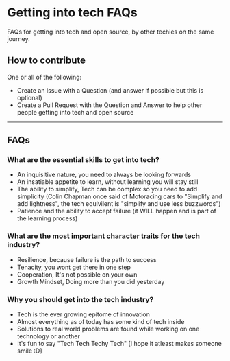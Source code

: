 # Getting into tech FAQs

FAQs for getting into tech and open source, by other techies on the same journey. 

## How to contribute

One or all of the following:

- Create an Issue with a Question (and answer if possible but this is optional)
- Create a Pull Request with the Question and Answer to help other people getting into tech and open source

---

## FAQs

### What are the essential skills to get into tech?

- An inquisitive nature, you need to always be looking forwards
- An insatiable appetite to learn, without learning you will stay still
- The ability to simplify, Tech can be complex so you need to add simplicity (Colin Chapman once said of Motoracing cars to "Simplify and add lightness", the tech equivilent is "simplify and use less buzzwords")
- Patience and the ability to accept failure (it WILL happen and is part of the learning process)


### What are the most important character traits for the tech industry?

- Resilience, because failure is the path to success
- Tenacity, you wont get there in one step
- Cooperation, It's not possible on your own
- Growth Mindset, Doing more than you did yesterday 

### Why you should get into the tech industry?

- Tech is the ever growing epitome of innovation
- Almost everything as of today has some kind of tech inside
- Solutions to real world problems are found while working on one technology or another
- It's fun to say "Tech Tech Techy Tech" [I hope it atleast makes someone smile :D]
